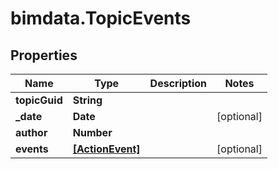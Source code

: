 # bimdata.TopicEvents

## Properties
Name | Type | Description | Notes
------------ | ------------- | ------------- | -------------
**topicGuid** | **String** |  | 
**_date** | **Date** |  | [optional] 
**author** | **Number** |  | 
**events** | [**[ActionEvent]**](ActionEvent.md) |  | [optional] 


